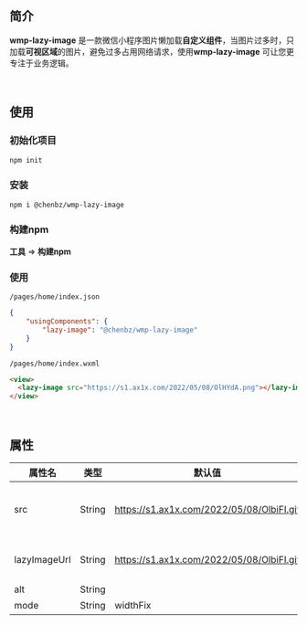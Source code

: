 ## 简介

**wmp-lazy-image** 是一款微信小程序图片懒加载**自定义组件**，当图片过多时，只加载**可视区域**的图片，避免过多占用网络请求，使用**wmp-lazy-image** 可让您更专注于业务逻辑。

<br />

## 使用

### 初始化项目

```bash
npm init
```



### 安装

```bash
npm i @chenbz/wmp-lazy-image
```



### 构建npm

**工具** => **构建npm**



### 使用

`/pages/home/index.json`

```json
{
    "usingComponents": {
        "lazy-image": "@chenbz/wmp-lazy-image"
    }
}
```



`/pages/home/index.wxml`

```html
<view>
  <lazy-image src="https://s1.ax1x.com/2022/05/08/OlHYdA.png"></lazy-image>
</view>
```

<br />

## 属性

| 属性名       | 类型   | 默认值                                    | 描述              |
| ------------ | ------ | ----------------------------------------- | ----------------- |
| src          | String | https://s1.ax1x.com/2022/05/08/OlbiFI.gif | 图片url（必传！） |
| lazyImageUrl | String | https://s1.ax1x.com/2022/05/08/OlbiFI.gif | "加载中"图片url   |
| alt          | String |                                           | alt               |
| mode         | String | widthFix                                  | 模式              |

